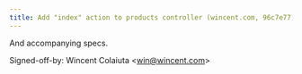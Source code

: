 ```yaml
---
title: Add "index" action to products controller (wincent.com, 96c7e77)
---
```


And accompanying specs.

Signed-off-by: Wincent Colaiuta &lt;win@wincent.com&gt;
